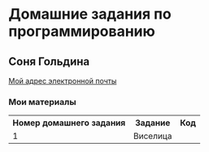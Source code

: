 # Домашние задания по программированию
## Соня Гольдина

[Мой адрес электронной почты](sonniegolden@gmail.com)

### Мои материалы

<table>
  <tr>
    <th> Номер домашнего задания </th>
     <th> Задание </th>
     <th> Код </th>
  </tr>
  <tr>
    <td> 1 </td>
     <td> Виселица </td>
     <td> <a href=''> </td>
  </tr>
</table>

